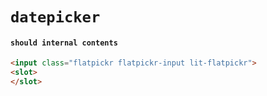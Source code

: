 # `datepicker`

#### `should internal contents`

```html
<input class="flatpickr flatpickr-input lit-flatpickr">
<slot>
</slot>

```

